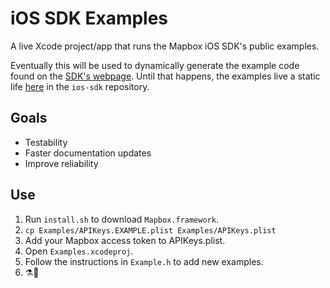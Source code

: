 # iOS SDK Examples

A live Xcode project/app that runs the Mapbox iOS SDK's public examples.

Eventually this will be used to dynamically generate the example code found on the [SDK's webpage](https://www.mapbox.com/ios-sdk/examples/). Until that happens, the examples live a static life [here](https://github.com/mapbox/ios-sdk/tree/mb-pages/_posts/examples) in the `ios-sdk` repository.

## Goals
- Testability
- Faster documentation updates
- Improve reliability

## Use
1. Run `install.sh` to download `Mapbox.framework`.
1. `cp Examples/APIKeys.EXAMPLE.plist Examples/APIKeys.plist`
1. Add your Mapbox access token to APIKeys.plist.
1. Open `Examples.xcodeproj`.
1. Follow the instructions in `Example.h` to add new examples.
1. ⚗🔬
